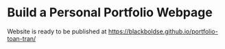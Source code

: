 # Build a Personal Portfolio Webpage


Website is ready to be published at https://blackboldse.github.io/portfolio-toan-tran/
